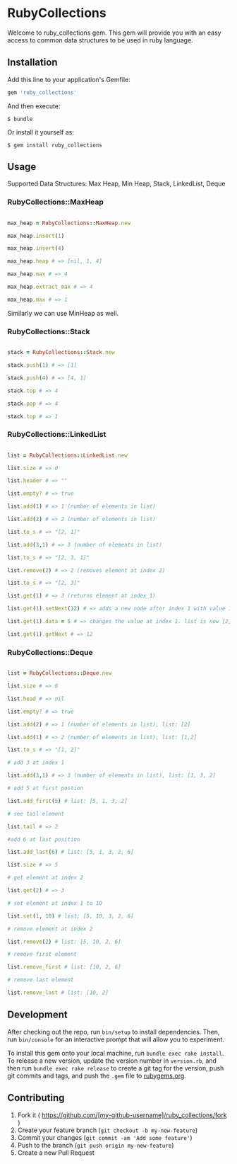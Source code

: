 # RubyCollections

Welcome to ruby_collections gem. This gem will provide you with an easy access to common data structures to be used in ruby language.

## Installation

Add this line to your application's Gemfile:

```ruby
gem 'ruby_collections'
```

And then execute:

    $ bundle

Or install it yourself as:

    $ gem install ruby_collections

## Usage

Supported Data Structures: Max Heap, Min Heap, Stack, LinkedList, Deque

### RubyCollections::MaxHeap

```ruby

max_heap = RubyCollections::MaxHeap.new

max_heap.insert(1)

max_heap.insert(4)

max_heap.heap # => [nil, 1, 4]

max_heap.max # => 4

max_heap.extract_max # => 4

max_heap.max # => 1

```

Similarly we can use MinHeap as well.

### RubyCollections::Stack

```ruby

stack = RubyCollections::Stack.new

stack.push(1) # => [1]

stack.push(4) # => [4, 1]

stack.top # => 4

stack.pop # => 4

stack.top # => 1

```

### RubyCollections::LinkedList

```ruby

list = RubyCollections::LinkedList.new

list.size # => 0

list.header # => ""

list.empty? # => true

list.add(1) # => 1 (number of elements in list)

list.add(2) # => 2 (number of elements in list)

list.to_s # => "[2, 1]"

list.add(3,1) # => 3 (number of elements in list)

list.to_s # => "[2, 3, 1]"

list.remove(2) # => 2 (removes element at index 2)

list.to_s # => "[2, 3]"

list.get(1) # => 3 (returns element at index 1)

list.get(1).setNext(12) # => adds a new node after index 1 with value 12. list is now [2, 3, 12]

list.get(1).data = 5 # => changes the value at index 1. list is now [2, 5, 12]

list.get(1).getNext # => 12

```

### RubyCollections::Deque

```ruby

list = RubyCollections::Deque.new

list.size # => 0

list.head # => nil

list.empty? # => true

list.add(2) # => 1 (number of elements in list), list: [2]

list.add(1) # => 2 (number of elements in list), list: [1,2]

list.to_s # => "[1, 2]"

# add 3 at index 1

list.add(3,1) # => 3 (number of elements in list), list: [1, 3, 2]

# add 5 at first postion

list.add_first(5) # list: [5, 1, 3, 2]

# see tail element

list.tail # => 2

#add 6 at last position

list.add_last(6) # list: [5, 1, 3, 2, 6]

list.size # => 5

# get element at index 2

list.get(2) # => 3

# set element at index 1 to 10

list.set(1, 10) # list; [5, 10, 3, 2, 6]

# remove element at index 2

list.remove(2) # list: [5, 10, 2, 6]

# remove first element

list.remove_first # list: [10, 2, 6]

# remove last element

list.remove_last # list: [10, 2]

```

## Development

After checking out the repo, run `bin/setup` to install dependencies. Then, run `bin/console` for an interactive prompt that will allow you to experiment.

To install this gem onto your local machine, run `bundle exec rake install`. To release a new version, update the version number in `version.rb`, and then run `bundle exec rake release` to create a git tag for the version, push git commits and tags, and push the `.gem` file to [rubygems.org](https://rubygems.org).

## Contributing

1. Fork it ( https://github.com/[my-github-username]/ruby_collections/fork )
2. Create your feature branch (`git checkout -b my-new-feature`)
3. Commit your changes (`git commit -am 'Add some feature'`)
4. Push to the branch (`git push origin my-new-feature`)
5. Create a new Pull Request
